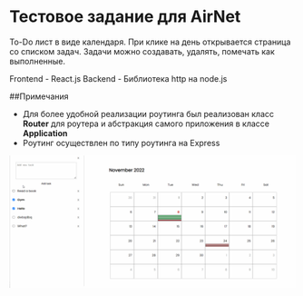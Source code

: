 # Тестовое задание для AirNet

To-Do лист в виде календаря. При клике на день открывается
страница со списком задач. Задачи можно создавать, удалять, помечать как
выполненные.

Frontend - React.js
Backend - Библиотека http на node.js

##Примечания
 
 - Для более удобной реализации роутинга был реализован класс **Router** для роутера и абстракция самого приложения в классе **Application**
 - Роутинг осуществлен по типу роутинга на Express


![Alt Text](https://github.com/Qraree/Qraree/blob/main/gif_todo.gif)
